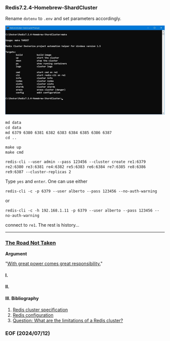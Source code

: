 ### Redis7.2.4-Homebrew-ShardCluster

Rename `dotenv` to `.env` and set parameters accordingly. 

![alt make](make.JPG)

```
md data 
cd data 
md 6379 6380 6381 6382 6383 6384 6385 6386 6387 
cd ..
```

```
make up 
make cmd 
```

```
redis-cli --user admin --pass 123456 --cluster create re1:6379 re2:6380 re3:6381 re4:6382 re5:6383 re6:6384 re7:6385 re8:6386 re9:6387 --cluster-replicas 2
```

Type `yes` and `enter`. One can use either 
```
redis-cli -c -p 6379 --user alberto --pass 123456 --no-auth-warning 
```

or 
```
redis-cli -c -h 192.168.1.11 -p 6379 --user alberto --pass 123456 --no-auth-warning
```

connect to `re1`. The rest is history...

---
### [The Road Not Taken](https://www.poetryfoundation.org/poems/44272/the-road-not-taken)

**Argument**

"[With great power comes great responsibility.](https://en.wikipedia.org/wiki/With_great_power_comes_great_responsibility)" 


#### I. 


#### II.


#### III. Bibliography
1. [Redis cluster specification](https://redis.io/docs/latest/operate/oss_and_stack/reference/cluster-spec/)
2. [Redis configuration](https://redis.io/docs/latest/operate/oss_and_stack/management/config/)
3. [Question: What are the limitations of a Redis cluster?](https://www.dragonflydb.io/faq/limitations-of-redis-cluster)


### EOF (2024/07/12)